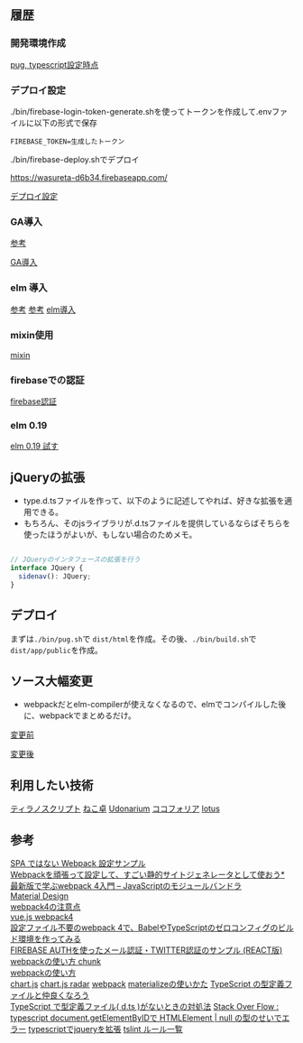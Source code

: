 ## 履歴

### 開発環境作成
[pug, typescript設定時点](https://github.com/hibohiboo/wasureta/tree/c826b63b3a90cfd7c81b3183f94d6ba193185184)  

### デプロイ設定

./bin/firebase-login-token-generate.shを使ってトークンを作成して.envファイルに以下の形式で保存

```
FIREBASE_TOKEN=生成したトークン
```

./bin/firebase-deploy.shでデプロイ

https://wasureta-d6b34.firebaseapp.com/


[デプロイ設定](https://github.com/hibohiboo/wasureta/tree/8df5438e5affb5c3c2339d2b2c81723f81ae22e6)  

### GA導入

[参考][*9]

[GA導入](https://github.com/hibohiboo/wasureta/tree/97c9d30c15815e4389f8a62d7c63cdeac93481ad)  

### elm 導入

[参考][*10]
[参考][*11]
[elm導入](https://github.com/hibohiboo/wasureta/tree/06c13daf973ad13233a1e1132baa789609ca4501)  

### mixin使用

[mixin](https://github.com/hibohiboo/wasureta/tree/77f0e34b1669334e4bd2daad32c60129137f193b)  

### firebaseでの認証
[firebase認証](https://github.com/hibohiboo/wasureta/tree/12ce941e9131378f81151114b10f26b55e9c15ac)  

### elm 0.19
[elm 0.19 試す](https://github.com/hibohiboo/wasureta/tree/9da6239d6721c299cfab336179d88444ba78b72e)  

## jQueryの拡張

* type.d.tsファイルを作って、以下のように記述してやれば、好きな拡張を適用できる。
* もちろん、そのjsライブラリが.d.tsファイルを提供しているならばそちらを使ったほうがよいが、もしない場合のためメモ。

```ts

// JQueryのインタフェースの拡張を行う
interface JQuery {
  sidenav(): JQuery;
}

```

## デプロイ

まずは`./bin/pug.sh`で `dist/html`を作成。その後、`./bin/build.sh`で`dist/app/public`を作成。

## ソース大幅変更

* webpackだとelm-compilerが使えなくなるので、elmでコンパイルした後に、webpackでまとめるだけ。

[変更前](https://github.com/hibohiboo/wasureta/tree/00de494e04baedf6c9f07d7a04348a446705be4f)

[変更後](https://github.com/hibohiboo/wasureta/tree/1236ea1e669d346f84508869d532d1f181fa175a)


## 利用したい技術

[ティラノスクリプト](http://strikeworks.jp/)
[ねこ卓](http://seesaawiki.jp/trpg_tool_guide/d/%A4%CD%A4%B3%C2%EE%B3%B5%CD%D7)
[Udonarium](http://seesaawiki.jp/trpg_tool_guide/d/Udonarium%b3%b5%cd%d7)
[ココフォリア](http://seesaawiki.jp/trpg_tool_guide/d/%a5%b3%a5%b3%a5%d5%a5%a9%a5%ea%a5%a2%b3%b5%cd%d7)
[lotus](http://function.topaz.ne.jp/download/download.html)


## 参考

[SPA ではない Webpack 設定サンプル][*1]  
[Webpackを頑張って設定して、すごい静的サイトジェネレータとして使おう][*2][*][*8]  
[最新版で学ぶwebpack 4入門 – JavaScriptのモジュールバンドラ][*6]  
[Material Design][*3]  
[webpack4の注意点][*4]  
[vue.js webpack4][*5]  
[設定ファイル不要のwebpack 4で、BabelやTypeScriptのゼロコンフィグのビルド環境を作ってみる][*7]  
[FIREBASE AUTHを使ったメール認証・TWITTER認証のサンプル (REACT版)][*12]
[webpackの使い方 chunk][*13]  
[webpackの使い方][*14]  
[chart.js][*15]
[chart.js radar][*16]
[webpack][*17]
[materializeの使いかた][*18]
[TypeScript の型定義ファイルと仲良くなろう][*20]  
[TypeScript で型定義ファイル( d.ts )がないときの対処法][*21]
[Stack Over Flow : typescript document.getElementByIDで HTMLElement | null の型のせいでエラー][*23]
[typescriptでjqueryを拡張][*24]
[tslint ルール一覧][*25]

[*1]:https://syon.github.io/refills/rid/1481295/
[*2]:https://qiita.com/toduq/items/2e0b08bb722736d7968c
[*3]:https://materializecss.com/about.html
[*4]:https://qiita.com/soarflat/items/28bf799f7e0335b68186
[*5]:https://qiita.com/Sapphirus/items/46b3a4c68fefd3ddd658
[*6]:https://ics.media/entry/12140
[*7]:https://qiita.com/clockmaker/items/8620cf6bd99d810dbf2a
[*8]:https://github.com/toduq/webpack-template
[*9]:https://www.leadplus.net/blog/google-tag-manager.html
[*10]:http://pastelinc.hatenablog.com/entry/2018/08/04/114836
[*11]:https://qiita.com/hibohiboo/items/88e0578121079e0671a3
[*12]:https://pigbo.co/posts/363
[*13]:https://qiita.com/soarflat/items/1b5aa7163c087a91877d
[*14]:https://qiita.com/soarflat/items/28bf799f7e0335b68186
[*15]:http://www.chartjs.org/docs/latest/
[*16]:https://misc.0o0o.org/chartjs-doc-ja/axes/radial/linear.html
[*17]:https://github.com/romariolopezc/elm-webpack-4-starter
[*18]:http://masayuki610930.github.io/materialize_sample/
[*19]:https://github.com/webpack-contrib/file-loader
[*20]:http://developer.hatenastaff.com/entry/2016/06/27/140931
[*21]:https://qiita.com/Nossa/items/726cc3e67527e896ed1e
[*22]:https://stackoverflow.com/questions/43218680/document-getelementbyidid-may-be-null
[*23]:https://www.typescriptlang.org/docs/handbook/release-notes/typescript-2-0.html#non-null-assertion-operator
[*24]:https://stackoverrun.com/ja/q/11272722
[*25]:http://neos21.hatenablog.com/entry/2017/10/25/080000